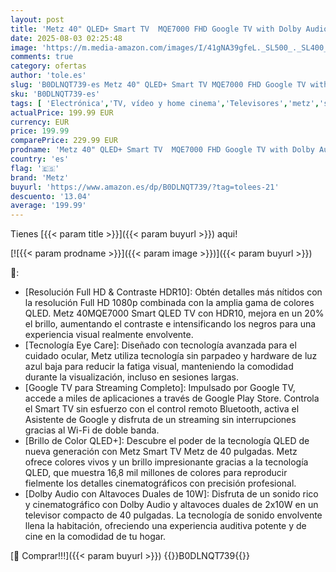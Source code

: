 ```yaml
---
layout: post
title: 'Metz 40" QLED+ Smart TV  MQE7000 FHD Google TV with Dolby Audio  HDR 10 and Trochilus Extreme 2.0 Built-in  Voice Remote  Eye Care  DVB C/-T/T2-S/S2  Ci  HDMI  USB [Energy Class E]'
date: 2025-08-03 02:25:48
image: 'https://m.media-amazon.com/images/I/41gNA39gfeL._SL500_._SL400_.jpg'
comments: true
category: ofertas
author: 'tole.es'
slug: 'B0DLNQT739-es Metz 40" QLED+ Smart TV MQE7000 FHD Google TV with Dolby...'
sku: 'B0DLNQT739-es'
tags: [ 'Electrónica','TV, vídeo y home cinema','Televisores','metz','smart','tv','🇪🇸', ]
actualPrice: 199.99 EUR
currency: EUR
price: 199.99
comparePrice: 229.99 EUR
prodname: 'Metz 40" QLED+ Smart TV  MQE7000 FHD Google TV with Dolby Audio  HDR 10 and Trochilus Extreme 2.0 Built-in  Voice Remote  Eye Care  DVB C/-T/T2-S/S2  Ci  HDMI  USB [Energy Class E]'
country: 'es'
flag: '🇪🇸'
brand: 'Metz'
buyurl: 'https://www.amazon.es/dp/B0DLNQT739/?tag=tolees-21'
descuento: '13.04'
average: '199.99'
---
```


Tienes [{{< param title >}}]({{< param buyurl >}}) aqui!

[![{{< param prodname >}}]({{< param image >}})]({{< param buyurl >}})

🔎:

- [Resolución Full HD & Contraste HDR10]: Obtén detalles más nítidos con la resolución Full HD 1080p combinada con la amplia gama de colores QLED. Metz 40MQE7000 Smart QLED TV con HDR10, mejora en un 20% el brillo, aumentando el contraste e intensificando los negros para una experiencia visual realmente envolvente.
- [Tecnología Eye Care]: Diseñado con tecnología avanzada para el cuidado ocular, Metz utiliza tecnología sin parpadeo y hardware de luz azul baja para reducir la fatiga visual, manteniendo la comodidad durante la visualización, incluso en sesiones largas.
- [Google TV para Streaming Completo]: Impulsado por Google TV, accede a miles de aplicaciones a través de Google Play Store. Controla el Smart TV sin esfuerzo con el control remoto Bluetooth, activa el Asistente de Google y disfruta de un streaming sin interrupciones gracias al Wi-Fi de doble banda.
- [Brillo de Color QLED+]: Descubre el poder de la tecnología QLED de nueva generación con Metz Smart TV Metz de 40 pulgadas. Metz ofrece colores vivos y un brillo impresionante gracias a la tecnología QLED, que muestra 16,8 mil millones de colores para reproducir fielmente los detalles cinematográficos con precisión profesional.
- [Dolby Audio con Altavoces Duales de 10W]: Disfruta de un sonido rico y cinematográfico con Dolby Audio y altavoces duales de 2x10W en un televisor compacto de 40 pulgadas. La tecnología de sonido envolvente llena la habitación, ofreciendo una experiencia auditiva potente y de cine en la comodidad de tu hogar.

[🛒 Comprar!!!]({{< param buyurl >}})
{{<world>}}B0DLNQT739{{</world>}}

